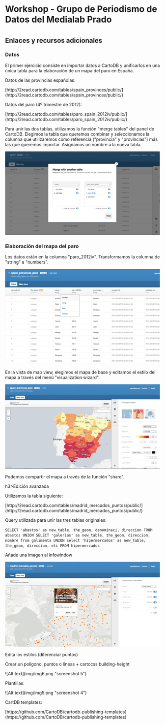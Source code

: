 <h1>Workshop - Grupo de Periodismo de Datos del Medialab Prado<h1>
<h2>Enlaces y recursos adicionales</h2>

<h3>Datos</h3>
<p>El primer ejercicio consiste en importar datos a CartoDB y unificarlos en una única tabla para la elaboración de un mapa del paro en España.</p>

<p>Datos de las provincias españolas:</p> 
<p>[http://2read.cartodb.com/tables/spain_provinces/public/](http://2read.cartodb.com/tables/spain_provinces/public/)</p>

<p>Datos del paro (4º trimestre de 2012):</p> [http://2read.cartodb.com/tables/paro_spain_2012iv/public/](http://2read.cartodb.com/tables/paro_spain_2012iv/public/)</p>

<p>Para unir las dos tablas, utilizamos la función "merge tables" del panel de CartoDB. Elegimos la tabla que queremos combinar y seleccionamos la columna que utilizaremos como referencia ("provincia" y "provincias") más las que queremos importar. Asignamos un nombre a la nueva tabla.  

![Alt text](img/img1.png "screenshot 1")


<h3>Elaboración del mapa del paro</h3>
<p>Los datos están en la columna "paro_2012iv". Transformamos la columna de "string" a "numbers".</p>

![Alt text](img/img2.png "screenshot 2")

<p>En la vista de map view, elegimos el mapa de base y editamos el estilo del mapa a través del menú "visualization wizard". </p>

![Alt text](img/img3.png "screenshot 3")


<p>Podemos compartir el mapa a través de la función "share". </p>


h3>Edición avanzada</h3>
<p>Utilizamos la tabla siguiente:</p> 
<p>[http://2read.cartodb.com/tables/madrid_mercados_puntos/public/](http://2read.cartodb.com/tables/madrid_mercados_puntos/public/)</p>

<p>Query utilizada para unir las tres tablas originales:</p> 
<code>SELECT 'abastos' as new_table, the_geom, denominaci, direccion FROM abastos UNION SELECT 'galerias' as new_table, the_geom, direccion, nombre from galimenta UNION select 'hipermercados' as new_table, the_geom, direccion, eti FROM hipermercados</code>

<p>Añade una imagen al infowindow</p>

![Alt text](img/img4.png "screenshot 4")

<p>Edita los estilos (diferenciar puntos)</p>

<p>Crear un polígono, puntos o líneas + cartocss building-height</p>
![Alt text](img/img6.png "screenshot 5")

<p>Plantillas:</p> 
![Alt text](img/img5.png "screenshot 4")

<p>CartDB templates:</p>
<p>[https://github.com/CartoDB/cartodb-publishing-templates](https://github.com/CartoDB/cartodb-publishing-templates)
